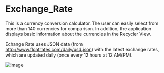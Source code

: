 # Exchange_Rate

This is a currency conversion calculator. The user can easily select from more than 140 currencies for comparison. In addition, the application displays basic information about the currencies in the Recycler View.

Echange Rate uses JSON data (from http://www.floatrates.com/daily/usd.json) with the latest exchange rates, which are updated daily (once every 12 hours at 12 AM/PM). 



![image](https://user-images.githubusercontent.com/59028898/227929921-e81784ba-7b1a-4d1a-a5da-5d516dce339f.png)
